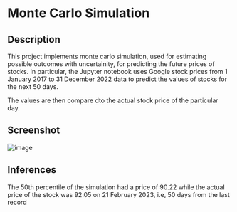# Monte Carlo Simulation
## Description
This project implements monte carlo simulation, used for estimating possible outcomes with uncertainity, for predicting the future prices of stocks. In particular, the Jupyter notebook uses Google stock prices from 1 January 2017 to 31 December 2022 data to predict the values of stocks for the next 50 days.

The values are then compare dto the actual stock price of the particular day.

## Screenshot
![image](https://github.com/DSam327/Monte_Carlo_Simulation/assets/113661235/3ec37b50-64c6-424e-81b3-46dade1ddc49)

## Inferences
The 50th percentile of the simulation had a price of 90.22 while the actual price of the stock was 92.05 on 21 February 2023, i.e, 50 days from the last record

